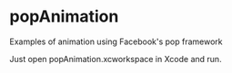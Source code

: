 popAnimation
============

Examples of animation using Facebook's pop framework

Just open popAnimation.xcworkspace in Xcode and run.
